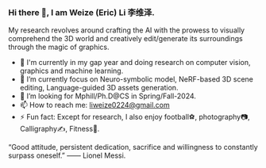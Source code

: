 ### Hi there 👋, I am Weize (Eric) Li 李维泽.

  My research revolves around crafting the AI with the prowess to visually comprehend the 3D world and creatively edit/generate its surroundings through the magic of graphics.  

- 🔭 I'm currently in my gap year and doing research on computer vision, graphics and machine learning.  
- 🌱 I’m currently focus on Neuro-symbolic model, NeRF-based 3D scene editing, Language-guided 3D assets generation.  
- 🤔 I’m looking for Mphill/Ph.D@CS in Spring/Fall-2024. 
- 📫 How to reach me: liweize0224@gmail.com  
- ⚡ Fun fact: Except for research, I also enjoy football⚽, photography📷, Calligraphy✍️, Fitness💪.
  
  
  
  
“Good attitude, persistent dedication, sacrifice and willingness to constantly surpass oneself.” —— Lionel Messi.

